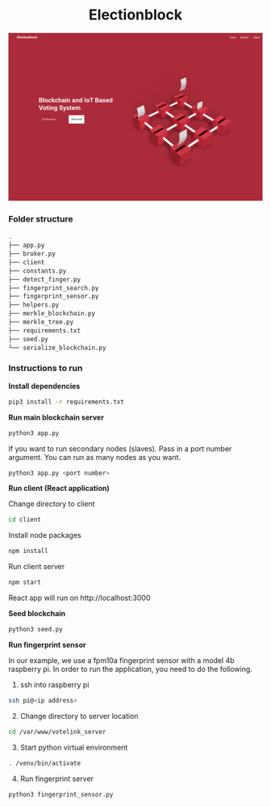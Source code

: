 <div align="center">
<h1 align="center">Electionblock</h1>
</div>

<p align="center">
<img src="landing.png" width="600"/>
</p>



### Folder structure

```bash
.
├── app.py
├── broker.py
├── client
├── constants.py
├── detect_finger.py
├── fingerprint_search.py
├── fingerprint_sensor.py
├── helpers.py
├── merkle_blockchain.py
├── merkle_tree.py
├── requirements.txt
├── seed.py
└── serialize_blockchain.py
```

### Instructions to run

**Install dependencies**

```bash
pip3 install -r requirements.txt
```

**Run main blockchain server**

```bash
python3 app.py
```

If you want to run secondary nodes (slaves). Pass in a port number argument.
You can run as many nodes as you want.

```bash
python3 app.py <port number>
```

**Run client (React application)**

Change directory to client

```bash
cd client
```

Install node packages

```bash
npm install
```

Run client server

```bash
npm start
```

React app will run on http://localhost:3000

**Seed blockchain**

```bash
python3 seed.py
```

**Run fingerprint sensor**

In our example, we use a fpm10a fingerprint sensor with a model 4b raspberry pi. In order to run the application, you need to do the following.

1. ssh into raspberry pi

```bash
ssh pi@<ip address>
```

2. Change directory to server location

```bash
cd /var/www/votelink_server
```

3. Start python virtual environment

```bash
. /venv/bin/activate
```

4. Run fingerprint server

```bash
python3 fingerprint_sensor.py
```
